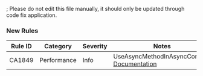 ; Please do not edit this file manually, it should only be updated through code fix application.

### New Rules

Rule ID | Category | Severity | Notes
--------|----------|----------|-------
CA1849 | Performance | Info | UseAsyncMethodInAsyncContext, [Documentation](https://docs.microsoft.com/dotnet/fundamentals/code-analysis/quality-rules/ca1849)
